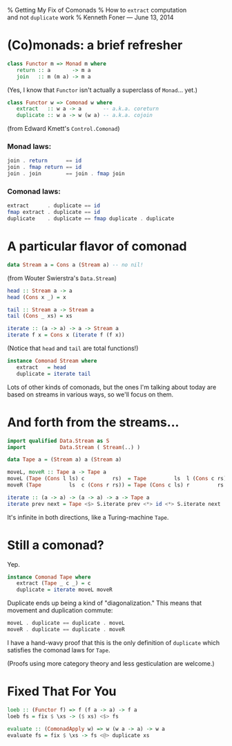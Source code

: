 % Getting My Fix of Comonads
% How to `extract` computation<br/>and not `duplicate` work
% Kenneth Foner — June 13, 2014

# (Co)monads: a brief refresher

```Haskell
class Functor m => Monad m where
   return :: a       -> m a
   join   :: m (m a) -> m a
```

(Yes, I know that `Functor` isn't actually a superclass of `Monad`... yet.)

```Haskell
class Functor w => Comonad w where
   extract   :: w a -> a       -- a.k.a. coreturn
   duplicate :: w a -> w (w a) -- a.k.a. cojoin
```

(from Edward Kmett's `Control.Comonad`)

### Monad laws:

```Haskell
join . return      == id
join . fmap return == id  
join . join        == join . fmap join 
```

### Comonad laws:

```Haskell
extract      . duplicate == id
fmap extract . duplicate == id
duplicate    . duplicate == fmap duplicate . duplicate
```

# A particular flavor of comonad

```Haskell
data Stream a = Cons a (Stream a) -- no nil!
```

(from Wouter Swierstra's `Data.Stream`)

```Haskell
head :: Stream a -> a
head (Cons x _) = x

tail :: Stream a -> Stream a
tail (Cons _ xs) = xs

iterate :: (a -> a) -> a -> Stream a
iterate f x = Cons x (iterate f (f x))
```

(Notice that `head` and `tail` are total functions!)

```Haskell
instance Comonad Stream where
   extract   = head
   duplicate = iterate tail
```

Lots of other kinds of comonads, but the ones I'm talking about today are based on streams in various ways, so we'll focus on them.

# And forth from the streams...

```Haskell
import qualified Data.Stream as S
import           Data.Stream ( Stream(..) )

data Tape a = (Stream a) a (Stream a)

moveL, moveR :: Tape a -> Tape a
moveL (Tape (Cons l ls) c         rs)  = Tape         ls  l (Cons c rs)
moveR (Tape         ls  c (Cons r rs)) = Tape (Cons c ls) r         rs

iterate :: (a -> a) -> (a -> a) -> a -> Tape a
iterate prev next = Tape <$> S.iterate prev <*> id <*> S.iterate next
```

It's infinite in both directions, like a Turing-machine `Tape`.

# Still a comonad?

Yep.

```Haskell
instance Comonad Tape where
   extract (Tape _ c _) = c
   duplicate = iterate moveL moveR
```

Duplicate ends up being a kind of "diagonalization." This means that movement and duplication commute:

```Haskell
moveL . duplicate == duplicate . moveL
moveR . duplicate == duplicate . moveR
```

I have a hand-wavy proof that this is the only definition of `duplicate` which satisfies the comonad laws for `Tape`.

(Proofs using more category theory and less gesticulation are welcome.)

# Fixed That For You

```Haskell
loeb :: (Functor f) => f (f a -> a) -> f a
loeb fs = fix $ \xs -> ($ xs) <$> fs
```

```Haskell
evaluate :: (ComonadApply w) => w (w a -> a) -> w a
evaluate fs = fix $ \xs -> fs <@> duplicate xs
```
